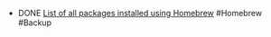 - DONE [List of all packages installed using Homebrew](https://apple.stackexchange.com/a/256269/516422) #Homebrew #Backup